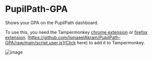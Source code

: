 # PupilPath-GPA
Shows your GPA on the PupilPath dashboard.

To use this, you need the Tampermonkey [chrome extension](https://chrome.google.com/webstore/detail/tampermonkey/dhdgffkkebhmkfjojejmpbldmpobfkfo?hl=en) or [firefox extension](https://addons.mozilla.org/en-US/firefox/addon/tampermonkey/).
[https://github.com/IsmaeelAkram/PupilPath-GPA/raw/main/script.user.js](Click here) to add it to Tampermonkey.

![image](https://user-images.githubusercontent.com/19865145/116644750-378f3580-a942-11eb-9d55-7cd68b370011.png)
